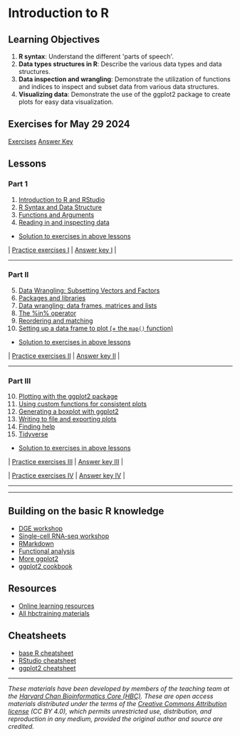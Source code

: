 # Introduction to R

## Learning Objectives

1. **R syntax**: Understand the different 'parts of speech'.
2. **Data types structures in R**: Describe the various data types and data structures.
3. **Data inspection and wrangling**: Demonstrate the utilization of functions and indices to inspect and subset data from various data structures.
4. **Visualizing data**: Demonstrate the use of the ggplot2 package to create plots for easy data visualization.

## Exercises for May 29 2024

[Exercises](../activities/May_29_2024_AZ.md)
[Answer Key](../activities/May_29_2024_AZ_answerkey.R)

## Lessons

### Part 1
1. [Introduction to R and RStudio](../lessons/01_introR-R-and-RStudio.md)
2. [R Syntax and Data Structure](https://hbctraining.github.io/Intro-to-R-flipped/lessons/02_introR-syntax-and-data-structures.html)
3. [Functions and Arguments](../lessons/03_introR-functions-and-arguments.md)
4. [Reading in and inspecting data](../lessons/06_reading_and_data_inspection.md)
     
* [Solution to exercises in above lessons](../homework/day1_hw_answer-key.R)
          
| [Practice exercises I](../activities/Day2_activities.md) | [Answer key I](../activities/Day2_activities_answer_key.R) |

***

### Part II
5. [Data Wrangling: Subsetting Vectors and Factors](../lessons/05_introR-data-wrangling.md)
5. [Packages and libraries](../lessons/04_introR_packages.md)
6. [Data wrangling: data frames, matrices and lists](../lessons/07_introR-data-wrangling2.md)
7. [The %in% operator](../lessons/08_identifying-matching-elements.md)
8. [Reordering and matching](../lessons/09_reordering-to-match-datasets.md)
9. [Setting up a data frame to plot (+ the `map()` function)](../lessons/10_setting_up_to_plot.md)
     
* [Solution to exercises in above lessons](../homework/day2_hw_answer-key.R)

| [Practice exercises II](../activities/Day3_activities.md) | [Answer key II](../activities/Day3_activities_answer_key.R) |
              
***

### Part III
10. [Plotting with the ggplot2 package](../lessons/11_ggplot2.md)
1. [Using custom functions for consistent plots](../lessons/11b_Custom_Functions_ggplot2.md)
1. [Generating a boxplot with ggplot2](../lessons/12_boxplot_exercise.md)
1. [Writing to file and exporting plots](../lessons/13_exporting_data_and_plots.md)
1. [Finding help](../lessons/14_finding_help.md)
1. [Tidyverse](../lessons/15_tidyverse.md)
    
* [Solution to exercises in above lessons](../homework/day1_hw_answer-key.R)
    
| [Practice exercises III](../activities/Day4_activities.md) | [Answer key III](../activities/Day4_activities_answer_key.R) |

| [Practice exercises IV](https://hbctraining.github.io/Intro-to-R/homework/Intro_to_R_hw.html) | [Answer key IV](../Intro-to-R/homework/Intro_to_R_key.md) |

*** 

***

## Building on the basic R knowledge
* [DGE workshop](https://hbctraining.github.io/DGE_workshop_salmon/)
* [Single-cell RNA-seq workshop](https://hbctraining.github.io/scRNA-seq/)
* [RMarkdown](https://hbctraining.github.io/Training-modules/Rmarkdown/)
* [Functional analysis](https://hbctraining.github.io/Training-modules/DGE-functional-analysis/)
* [More ggplot2](https://hbctraining.github.io/Training-modules/Tidyverse_ggplot2/lessons/ggplot2.html)
* [ggplot2 cookbook](http://www.cookbook-r.com/Graphs/)

## Resources
* [Online learning resources](https://hbctraining.github.io/bioinformatics_online/lists/online_trainings.html)
* [All hbctraining materials](https://hbctraining.github.io/main)

## Cheatsheets
* [base R cheatsheet](../cheatsheets/base-r.pdf)
* [RStudio cheatsheet](../cheatsheets/rstudio-ide.pdf)
* [ggplot2 cheatsheet](../cheatsheets/data-visualization-2.1.pdf)

****

*These materials have been developed by members of the teaching team at the [Harvard Chan Bioinformatics Core (HBC)](http://bioinformatics.sph.harvard.edu/). These are open access materials distributed under the terms of the [Creative Commons Attribution license](https://creativecommons.org/licenses/by/4.0/) (CC BY 4.0), which permits unrestricted use, distribution, and reproduction in any medium, provided the original author and source are credited.*
